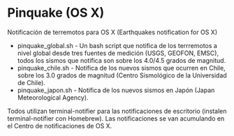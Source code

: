 # Pinquake (OS X)
Notificación de terremotos para OS X (Earthquakes notification for OS X)
<ul>
<li>pinquake_global.sh - Un bash script que notifica de los terrremotos a nivel global desde tres fuentes de medición (USGS, GEOFON, EMSC), todos los sismos que notifica son sobre los 4.0/4.5 grados de magnitud.</li>
<li>pinquake_chile.sh - Notifica de los nuevos sismos que ocurren en Chile, sobre los 3.0 grados de magnitud (Centro Sismológico de la Universidad de Chile).</li>
<li>pinquake_japon.sh - Notifica de los nuevos sismos en Japón (Japan Meteorological Agency).</li>
</ul>
Todos utilizan terminal-notifier para las notificaciones de escritorio (instalen terminal-notifier con Homebrew). Las notificaciones se van acumulando en el Centro de notificaciones de OS X.
